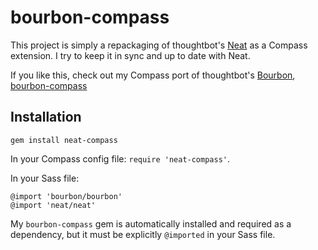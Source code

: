 # bourbon-compass

This project is simply a repackaging of thoughtbot's [Neat](http://neat.bourbon.io/) as a Compass extension. I try to keep it in sync and up to date with Neat.

If you like this, check out my Compass port of thoughtbot's [Bourbon](http://bourbon.io/), [bourbon-compass](https://github.com/jedfoster/bourbon-compass)

## Installation

```
gem install neat-compass
```

In your Compass config file: `require 'neat-compass'`.


In your Sass file: 

```
@import 'bourbon/bourbon'
@import 'neat/neat'
```

My `bourbon-compass` gem is automatically installed and required as a dependency, but it must be explicitly `@imported` in your Sass file.

